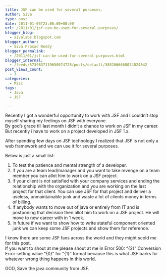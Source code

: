 ```yaml
---
title: JSF can be used for several purposes.
author: Siva
type: post
date: 2011-01-05T23:06:00+00:00
url: /2011/01/jsf-can-be-used-for-several-purposes/
blogger_blog:
  - sivalabs.blogspot.com
blogger_author:
  - Siva Prasad Reddy
blogger_permalink:
  - /2011/01/jsf-can-be-used-for-several-purposes.html
blogger_internal:
  - /feeds/5739837119650074728/posts/default/3882066668074024042
post_views_count:
  - 3
categories:
  - Misc
tags:
  - Java
  - JSF

---
```

Recently I got a wonderful opportunity to work with JSF and I couldn&#8217;t stop myself sharing my feelings on JSF with everyone.  
By god&#8217;s grace till last month i didn&#8217;t a chance to work on JSF in my career. But recently i have to work on a project developed in JSF 1.x.

After spending few days on JSF technology I realized that JSF is not only a web framework and we can use it for several purposes.

Below is just a small list:

1. To test the patience and mental strength of a developer.  
2. If you are a team lead/manager and you want to take revenge on a team member you can allot him to work on a JSF project.  
3. If your client is not satisfied with your company services and ending the relationship with the organization and you are working on the last project for that client. You can use JSF for that project and deliver a useless, unmaintainable junk and waste a lot of clients money in terms of billing.  
4. If anybody wants to move out of java or entirely from IT and is postponing that decision then allot him to work on a JSF project. He will move to new career with in 1 week.  
5. In future if we want to show how to write stateful component oriented junk we can keep some JSF projects and show them for reference.

I know there are some JSF fans across the world and they might scold me for this post.  
If you want to shout at me please shout at me in Error 500: &#8220;{2}&#8221; Conversion Error setting value &#8221;{0}&#8221; for &#8221;{1}&#8221; format because this is what JSF barks for whatever wrong thing happens in this world.

GOD, Save the java community from JSF.